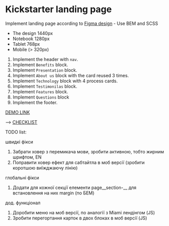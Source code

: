 # Kickstarter landing page

Implement landing page according to [Figma design](https://www.figma.com/file/Ujp7bCFuvuJlkn8TSbQPSZ/%E2%84%9611-(kickstarter)?node-id=0%3A1) - Use BEM and SCSS
- The design 1440px
- Notebook 1280px
- Tablet 768px
- Mobile (> 320px)

1. Implement the header with `nav`.
1. Implement `Benefits` block.
1. Implement `Presentation` block.
1. Implement `About us` block with the card reused 3 times.
1. Implement `Technology` block with 4 process cards.
1. Implement `Testimonilas` block.
1. Implement `Features` block.
1. Implement `Questions` block
1. Implement the footer.

  [DEMO LINK](https://Rocketjet.github.io/Kickstarter/)

--> [CHECKLIST](https://github.com/mate-academy/Kickstarter/blob/master/Checklist.md)

TODO list:

швидкі фікси
1. Забрати ховер з перемикача мови, зробити активною, тобто жирним шрифтом, EN
2. Поправити ховер ефект для сабтайтла в моб версії (зробити коротшою виїжджаючу лінію)

глобальні фікси
1. Додати для кожної секції елементи page__section-__ для встановлення на них margin (по БЕМ)

дод. функціонал
1. Доробити меню на моб версії, по аналогії з Miami лендінгом (JS)
2. Зробити перегортання карток в двох блоках в моб версії (JS)
